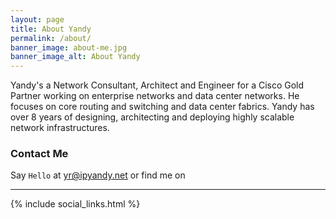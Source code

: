 ```yaml
---
layout: page
title: About Yandy
permalink: /about/
banner_image: about-me.jpg
banner_image_alt: About Yandy
---
```


Yandy's a Network Consultant, Architect and Engineer for a Cisco Gold Partner working on enterprise networks and data center networks. He focuses on core routing and switching and data center fabrics. Yandy has over 8 years of designing, architecting and deploying highly scalable network infrastructures. 

### Contact Me

Say `Hello` at yr@ipyandy.net or find
me on

---

{% include social_links.html %}

